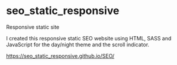 # seo_static_responsive
Responsive static site

I created this responsive static SEO website using HTML, SASS and  JavaScript for the day/night theme and the scroll indicator. 

https://seo_static_responsive.github.io/SEO/
